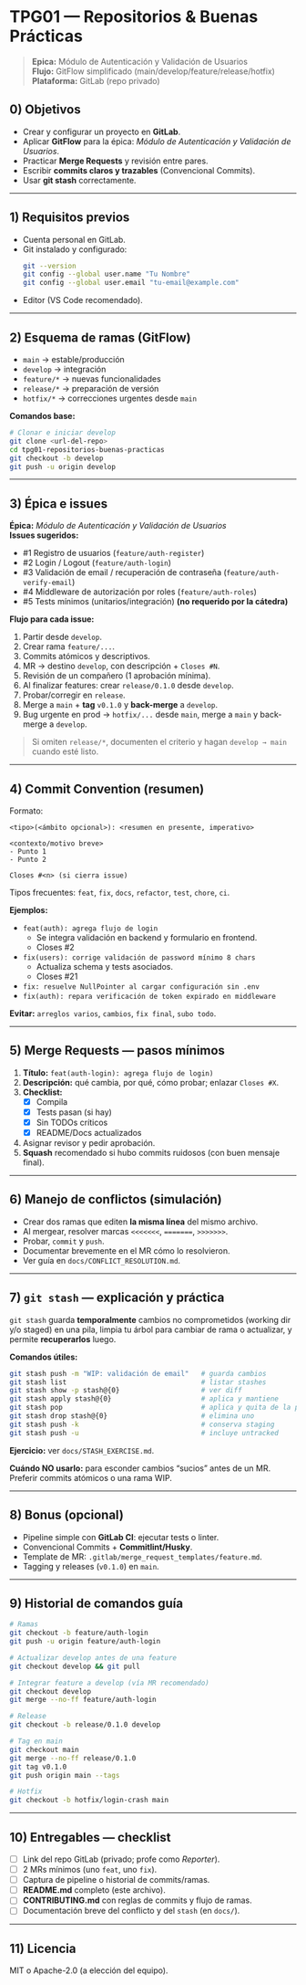 # TPG01 — Repositorios & Buenas Prácticas

> **Epica:** Módulo de Autenticación y Validación de Usuarios  
> **Flujo:** GitFlow simplificado (main/develop/feature/release/hotfix)  
> **Plataforma:** GitLab (repo privado)

## 0) Objetivos
- Crear y configurar un proyecto en **GitLab**.
- Aplicar **GitFlow** para la épica: *Módulo de Autenticación y Validación de Usuarios*.
- Practicar **Merge Requests** y revisión entre pares.
- Escribir **commits claros y trazables** (Convencional Commits).
- Usar **git stash** correctamente.

---

## 1) Requisitos previos
- Cuenta personal en GitLab.
- Git instalado y configurado:  
  ```bash
  git --version
  git config --global user.name "Tu Nombre"
  git config --global user.email "tu-email@example.com"
  ```
- Editor (VS Code recomendado).

---

## 2) Esquema de ramas (GitFlow)
- `main` → estable/producción
- `develop` → integración
- `feature/*` → nuevas funcionalidades
- `release/*` → preparación de versión
- `hotfix/*` → correcciones urgentes desde `main`

**Comandos base:**
```bash
# Clonar e iniciar develop
git clone <url-del-repo>
cd tpg01-repositorios-buenas-practicas
git checkout -b develop
git push -u origin develop
```

---

## 3) Épica e issues
**Épica:** *Módulo de Autenticación y Validación de Usuarios*  
**Issues sugeridos:**
- #1 Registro de usuarios (`feature/auth-register`)
- #2 Login / Logout (`feature/auth-login`)
- #3 Validación de email / recuperación de contraseña (`feature/auth-verify-email`)
- #4 Middleware de autorización por roles (`feature/auth-roles`)
- #5 Tests mínimos (unitarios/integración) **(no requerido por la cátedra)**

**Flujo para cada issue:**
1. Partir desde `develop`.
2. Crear rama `feature/...`.
3. Commits atómicos y descriptivos.
4. MR → destino `develop`, con descripción + `Closes #N`.
5. Revisión de un compañero (1 aprobación mínima).
6. Al finalizar features: crear `release/0.1.0` desde `develop`.
7. Probar/corregir en `release`.
8. Merge a `main` + **tag** `v0.1.0` y **back-merge** a `develop`.
9. Bug urgente en prod → `hotfix/...` desde `main`, merge a `main` y back-merge a `develop`.

> Si omiten `release/*`, documenten el criterio y hagan `develop → main` cuando esté listo.

---

## 4) Commit Convention (resumen)
Formato:
```
<tipo>(<ámbito opcional>): <resumen en presente, imperativo>

<contexto/motivo breve>
- Punto 1
- Punto 2

Closes #<n> (si cierra issue)
```
Tipos frecuentes: `feat`, `fix`, `docs`, `refactor`, `test`, `chore`, `ci`.

**Ejemplos:**
- `feat(auth): agrega flujo de login`  
  - Se integra validación en backend y formulario en frontend.  
  - Closes #2
- `fix(users): corrige validación de password mínimo 8 chars`  
  - Actualiza schema y tests asociados.  
  - Closes #21
- `fix: resuelve NullPointer al cargar configuración sin .env`
- `fix(auth): repara verificación de token expirado en middleware`

**Evitar:** `arreglos varios`, `cambios`, `fix final`, `subo todo`.

---

## 5) Merge Requests — pasos mínimos
1. **Título:** `feat(auth-login): agrega flujo de login)`
2. **Descripción:** qué cambia, por qué, cómo probar; enlazar `Closes #X`.
3. **Checklist:**
   - [x] Compila
   - [x] Tests pasan (si hay)
   - [x] Sin TODOs críticos
   - [x] README/Docs actualizados
4. Asignar revisor y pedir aprobación.
5. **Squash** recomendado si hubo commits ruidosos (con buen mensaje final).

---

## 6) Manejo de conflictos (simulación)
- Crear dos ramas que editen **la misma línea** del mismo archivo.
- Al mergear, resolver marcas `<<<<<<<`, `=======`, `>>>>>>>`.  
- Probar, `commit` y `push`.
- Documentar brevemente en el MR cómo lo resolvieron.
- Ver guía en `docs/CONFLICT_RESOLUTION.md`.

---

## 7) `git stash` — explicación y práctica
`git stash` guarda **temporalmente** cambios no comprometidos (working dir y/o staged) en una pila, limpia tu árbol para cambiar de rama o actualizar, y permite **recuperarlos** luego.

**Comandos útiles:**
```bash
git stash push -m "WIP: validación de email"   # guarda cambios
git stash list                                 # listar stashes
git stash show -p stash@{0}                    # ver diff
git stash apply stash@{0}                      # aplica y mantiene
git stash pop                                  # aplica y quita de la pila
git stash drop stash@{0}                       # elimina uno
git stash push -k                              # conserva staging
git stash push -u                              # incluye untracked
```
**Ejercicio:** ver `docs/STASH_EXERCISE.md`.

**Cuándo NO usarlo:** para esconder cambios “sucios” antes de un MR. Preferir commits atómicos o una rama WIP.

---

## 8) Bonus (opcional)
- Pipeline simple con **GitLab CI**: ejecutar tests o linter.  
- Convencional Commits + **Commitlint/Husky**.  
- Template de MR: `.gitlab/merge_request_templates/feature.md`.  
- Tagging y releases (`v0.1.0`) en `main`.

---

## 9) Historial de comandos guía
```bash
# Ramas
git checkout -b feature/auth-login
git push -u origin feature/auth-login

# Actualizar develop antes de una feature
git checkout develop && git pull

# Integrar feature a develop (vía MR recomendado)
git checkout develop
git merge --no-ff feature/auth-login

# Release
git checkout -b release/0.1.0 develop

# Tag en main
git checkout main
git merge --no-ff release/0.1.0
git tag v0.1.0
git push origin main --tags

# Hotfix
git checkout -b hotfix/login-crash main
```
---

## 10) Entregables — checklist
- [ ] Link del repo GitLab (privado; profe como *Reporter*).
- [ ] 2 MRs mínimos (uno `feat`, uno `fix`).
- [ ] Captura de pipeline o historial de commits/ramas.
- [ ] **README.md** completo (este archivo).
- [ ] **CONTRIBUTING.md** con reglas de commits y flujo de ramas.
- [ ] Documentación breve del conflicto y del `stash` (en `docs/`).

---

## 11) Licencia
MIT o Apache-2.0 (a elección del equipo).
